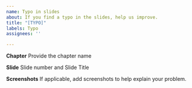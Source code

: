 ```yaml
---
name: Typo in slides
about: If you find a typo in the slides, help us improve.
title: "[TYPO]"
labels: Typo
assignees: ''

---
```


**Chapter**
Provide the chapter name

**Slide**
Slide number and Slide Title

**Screenshots**
If applicable, add screenshots to help explain your problem.
